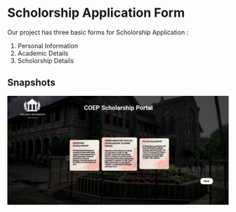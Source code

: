 # Scholorship Application Form

Our project has three basic forms for Scholorship Application :
1. Personal Information
2. Academic Details
3. Scholorship Details

## Snapshots
<img src="images/main.png" width=750/>
